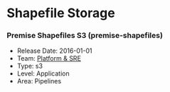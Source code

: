 # Shapefile Storage
### Premise Shapefiles S3 (premise-shapefiles)
* Release Date: 2016-01-01
* Team: [Platform & SRE](../teams/platform.md)
* Type: s3
* Level: Application
* Area: Pipelines
